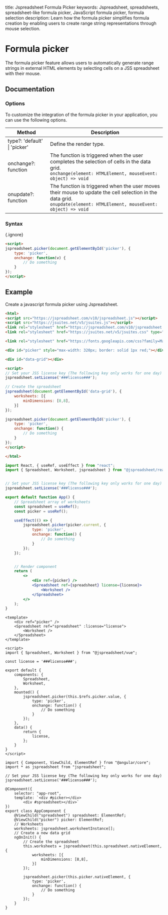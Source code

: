 title: Jspreadsheet Formula Picker
keywords: Jspreadsheet, spreadsheets, spreadsheet-like formula picker, JavaScript formula picker, formula selection
description: Learn how the formula picker simplifies formula creation by enabling users to create range string representations through mouse selection.

# Formula picker

The formula picker feature allows users to automatically generate range strings in external HTML elements by selecting cells on a JSS spreadsheet with their mouse. 

## Documentation

### Options

To customize the integration of the formula picker in your application, you can use the following options.

| Method                       | Description                                                                                                                                                               |
| -----------------------------|---------------------------------------------------------------------------------------------------------------------------------------------------------------------------|
| type?: 'default' \| 'picker' | Define the render type.                                                                                                                                                   |
| onchange?: function          | The function is triggered when the user completes the selection of cells in the data grid.<br/>`onchange(element: HTMLElement, mouseEvent: object) => void`               |
| onupdate?: function          | The function is triggered when the user moves their mouse to update the cell selection in the data grid.<br/>`onupdate(element: HTMLElement, mouseEvent: object) => void` |

 

### Syntax


{.ignore}
```html
<script>
jspreadsheet.picker(document.getElementById('picker'), {
    type: 'picker',
    onchange: function(v) {
        // Do something
    }
});
</script>
```
  

## Example

Create a javascript formula picker using Jspreadsheet. 

```html
<html>
<script src="https://jspreadsheet.com/v10/jspreadsheet.js"></script>
<script src="https://jsuites.net/v5/jsuites.js"></script>
<link rel="stylesheet" href="https://jspreadsheet.com/v10/jspreadsheet.css" type="text/css" />
<link rel="stylesheet" href="https://jsuites.net/v5/jsuites.css" type="text/css" />

<link rel="stylesheet" href="https://fonts.googleapis.com/css?family=Material+Icons" />

<div id="picker" style="max-width: 320px; border: solid 1px red;"></div>

<div id="data-grid"></div>

<script>
// Set your JSS license key (The following key only works for one day)
jspreadsheet.setLicense('###license###');

// Create the spreadsheet
jspreadsheet(document.getElementById('data-grid'), {
    worksheets: [{
        minDimensions: [8,8],
    }]
});

jspreadsheet.picker(document.getElementById('picker'), {
    type: 'picker',
    onchange: function() {
        // Do something
    }
});
</script>

</html>
```
```jsx
import React, { useRef, useEffect } from "react";
import { Spreadsheet, Worksheet, jspreadsheet } from "@jspreadsheet/react";


// Set your JSS license key (The following key only works for one day)
jspreadsheet.setLicense('###license###');

export default function App() {
    // Spreadsheet array of worksheets
    const spreadsheet = useRef();
    const picker = useRef();

    useEffect(() => {
        jspreadsheet.picker(picker.current, {
            type: 'picker',
            onchange: function() {
                // Do something
            }
        });
    });


    // Render component
    return (
        <>
            <div ref={picker} />
            <Spreadsheet ref={spreadsheet} license={license}>
                <Worksheet />
            </Spreadsheet>
        </>
    );
}
```
```vue
<template>
    <div ref="picker" />
    <Spreadsheet ref="spreadsheet" :license="license">
        <Worksheet />
    </Spreadsheet>
</template>

<script>
import { Spreadsheet, Worksheet } from "@jspreadsheet/vue";

const license = '###license###';

export default {
    components: {
        Spreadsheet,
        Worksheet,
    },
    mounted() {
        jspreadsheet.picker(this.$refs.picker.value, {
            type: 'picker',
            onchange: function() {
                // Do something
            }
        });
    },
    data() {
        return {
            license,
        };
    }
}
</script>
```
```angularjs
import { Component, ViewChild, ElementRef } from "@angular/core";
import * as jspreadsheet from "jspreadsheet";

// Set your JSS license key (The following key only works for one day)
jspreadsheet.setLicense('###license###');

@Component({
    selector: "app-root",
    template: `<div #picker></div>
        <div #spreadsheet></div>`
})
export class AppComponent {
    @ViewChild("spreadsheet") spreadsheet: ElementRef;
    @ViewChild("picker") picker: ElementRef;
    // Worksheets
    worksheets: jspreadsheet.worksheetInstance[];
    // Create a new data grid
    ngOnInit() {
        // Create the spreadsheet
        this.worksheets = jspreadsheet(this.spreadsheet.nativeElement, {
            worksheets: [{
                minDimensions: [8,8],
            }]
        });

        jspreadsheet.picker(this.picker.nativeElement, {
            type: 'picker',
            onchange: function() {
                // Do something
            }
        });
    }
}
```
 
